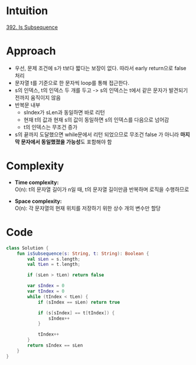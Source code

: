 # Intuition
[392. Is Subsequence](https://leetcode.com/problems/is-subsequence/description)

# Approach

- 우선, 문제 조건에 s가 t보다 짧다는 보장이 없다. 따라서 early return으로 false 처리   
- 문자열 t를 기준으로 한 문자씩 loop를 통해 접근한다.  
- s의 인덱스, t의 인덱스 두 개를 두고 -> s의 인덱스는 t에서 같은 문자가 발견되기 전까지 움직이지 않음
- 반복문 내부
    - sIndex가 sLen과 동일하면 바로 리턴
    - 현재 t의 값과 현재 s의 값이 동일하면 s의 인덱스를 다음으로 넘어감
    - t의 인덱스는 무조건 증가
- s의 끝까지 도달했으면 while문에서 리턴 되었으므로 무조건 false
가 아니라 **마지막 문자에서 동일했졌을 가능성**도 포함해야 함

# Complexity
- **Time complexity:**   
O(n): t의 문자열 길이가 n일 때, t의 문자열 길이만큼 반복하며 로직을 수행하므로   

- **Space complexity:**    
O(n): 각 문자열의 현재 위치를 저장하기 위한 상수 개의 변수만 할당   

# Code
```kotlin []
class Solution {
    fun isSubsequence(s: String, t: String): Boolean {
        val sLen = s.length;
        val tLen = t.length;

        if (sLen > tLen) return false

        var sIndex = 0
        var tIndex = 0
        while (tIndex < tLen) {
            if (sIndex == sLen) return true

            if (s[sIndex] == t[tIndex]) {
                sIndex++
            }

            tIndex++
        }
        return sIndex == sLen
    }
}
```
